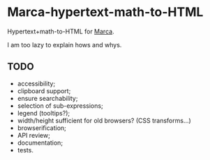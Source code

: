 # Marca-hypertext-math-to-HTML

Hypertext+math-to-HTML for [Marca](https://github.com/sdangelo/marca).

I am too lazy to explain hows and whys.

## TODO

* accessibility;
* clipboard support;
* ensure searchability;
* selection of sub-expressions;
* legend (tooltips?);
* width/height sufficient for old browsers? (CSS transforms...)
* browserification;
* API review;
* documentation;
* tests.
